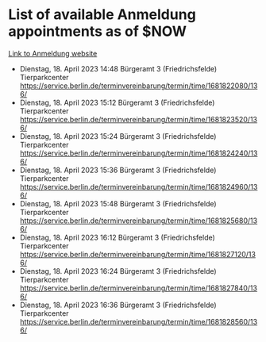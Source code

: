 # List of available Anmeldung appointments as of $NOW
[Link to Anmeldung website](https://service.berlin.de/terminvereinbarung/termin/tag.php?termin=1&anliegen[]=120686&dienstleisterlist=122210,122217,327316,122219,327312,122227,327314,122231,327346,122243,327348,122254,122252,329742,122260,329745,122262,329748,122271,327278,122273,327274,122277,327276,330436,122280,327294,122282,327290,122284,327292,122291,327270,122285,327266,122286,327264,122296,327268,150230,329760,122297,327286,122294,327284,122312,329763,122314,329775,122304,327330,122311,327334,122309,327332,317869,122281,327352,122279,329772,122283,122276,327324,122274,327326,122267,329766,122246,327318,122251,327320,122257,327322,122208,327298,122226,327300&herkunft=http%3A%2F%2Fservice.berlin.de%2Fdienstleistung%2F120686%2F)
- Dienstag, 18. April 2023 14:48 Bürgeramt 3 (Friedrichsfelde) Tierparkcenter https://service.berlin.de/terminvereinbarung/termin/time/1681822080/136/
- Dienstag, 18. April 2023 15:12 Bürgeramt 3 (Friedrichsfelde) Tierparkcenter https://service.berlin.de/terminvereinbarung/termin/time/1681823520/136/
- Dienstag, 18. April 2023 15:24 Bürgeramt 3 (Friedrichsfelde) Tierparkcenter https://service.berlin.de/terminvereinbarung/termin/time/1681824240/136/
- Dienstag, 18. April 2023 15:36 Bürgeramt 3 (Friedrichsfelde) Tierparkcenter https://service.berlin.de/terminvereinbarung/termin/time/1681824960/136/
- Dienstag, 18. April 2023 15:48 Bürgeramt 3 (Friedrichsfelde) Tierparkcenter https://service.berlin.de/terminvereinbarung/termin/time/1681825680/136/
- Dienstag, 18. April 2023 16:12 Bürgeramt 3 (Friedrichsfelde) Tierparkcenter https://service.berlin.de/terminvereinbarung/termin/time/1681827120/136/
- Dienstag, 18. April 2023 16:24 Bürgeramt 3 (Friedrichsfelde) Tierparkcenter https://service.berlin.de/terminvereinbarung/termin/time/1681827840/136/
- Dienstag, 18. April 2023 16:36 Bürgeramt 3 (Friedrichsfelde) Tierparkcenter https://service.berlin.de/terminvereinbarung/termin/time/1681828560/136/
